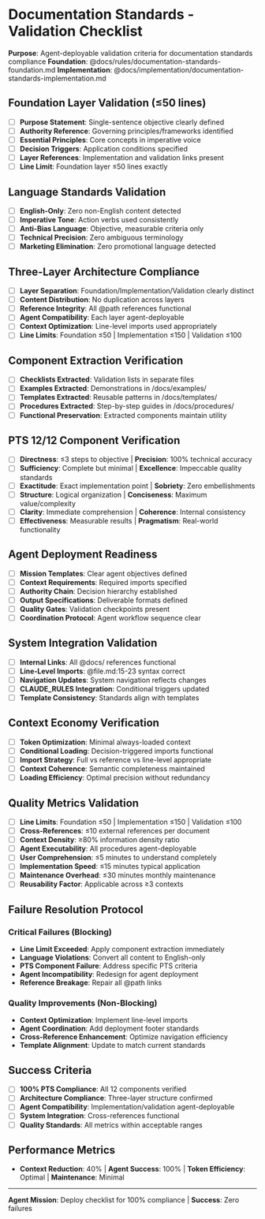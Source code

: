 # Documentation Standards - Validation Checklist

**Purpose**: Agent-deployable validation criteria for documentation standards compliance
**Foundation**: @docs/rules/documentation-standards-foundation.md
**Implementation**: @docs/implementation/documentation-standards-implementation.md

## Foundation Layer Validation (≤50 lines)
- [ ] **Purpose Statement**: Single-sentence objective clearly defined
- [ ] **Authority Reference**: Governing principles/frameworks identified
- [ ] **Essential Principles**: Core concepts in imperative voice
- [ ] **Decision Triggers**: Application conditions specified
- [ ] **Layer References**: Implementation and validation links present
- [ ] **Line Limit**: Foundation layer ≤50 lines exactly

## Language Standards Validation
- [ ] **English-Only**: Zero non-English content detected
- [ ] **Imperative Tone**: Action verbs used consistently
- [ ] **Anti-Bias Language**: Objective, measurable criteria only
- [ ] **Technical Precision**: Zero ambiguous terminology
- [ ] **Marketing Elimination**: Zero promotional language detected

## Three-Layer Architecture Compliance
- [ ] **Layer Separation**: Foundation/Implementation/Validation clearly distinct
- [ ] **Content Distribution**: No duplication across layers
- [ ] **Reference Integrity**: All @path references functional
- [ ] **Agent Compatibility**: Each layer agent-deployable
- [ ] **Context Optimization**: Line-level imports used appropriately
- [ ] **Line Limits**: Foundation ≤50 | Implementation ≤150 | Validation ≤100

## Component Extraction Verification
- [ ] **Checklists Extracted**: Validation lists in separate files
- [ ] **Examples Extracted**: Demonstrations in /docs/examples/
- [ ] **Templates Extracted**: Reusable patterns in /docs/templates/
- [ ] **Procedures Extracted**: Step-by-step guides in /docs/procedures/
- [ ] **Functional Preservation**: Extracted components maintain utility

## PTS 12/12 Component Verification
- [ ] **Directness**: ≤3 steps to objective | **Precision**: 100% technical accuracy
- [ ] **Sufficiency**: Complete but minimal | **Excellence**: Impeccable quality standards
- [ ] **Exactitude**: Exact implementation point | **Sobriety**: Zero embellishments
- [ ] **Structure**: Logical organization | **Conciseness**: Maximum value/complexity
- [ ] **Clarity**: Immediate comprehension | **Coherence**: Internal consistency
- [ ] **Effectiveness**: Measurable results | **Pragmatism**: Real-world functionality

## Agent Deployment Readiness
- [ ] **Mission Templates**: Clear agent objectives defined
- [ ] **Context Requirements**: Required imports specified
- [ ] **Authority Chain**: Decision hierarchy established
- [ ] **Output Specifications**: Deliverable formats defined
- [ ] **Quality Gates**: Validation checkpoints present
- [ ] **Coordination Protocol**: Agent workflow sequence clear

## System Integration Validation
- [ ] **Internal Links**: All @docs/ references functional
- [ ] **Line-Level Imports**: @file.md:15-23 syntax correct
- [ ] **Navigation Updates**: System navigation reflects changes
- [ ] **CLAUDE_RULES Integration**: Conditional triggers updated
- [ ] **Template Consistency**: Standards align with templates

## Context Economy Verification
- [ ] **Token Optimization**: Minimal always-loaded context
- [ ] **Conditional Loading**: Decision-triggered imports functional
- [ ] **Import Strategy**: Full vs reference vs line-level appropriate
- [ ] **Context Coherence**: Semantic completeness maintained
- [ ] **Loading Efficiency**: Optimal precision without redundancy

## Quality Metrics Validation
- [ ] **Line Limits**: Foundation ≤50 | Implementation ≤150 | Validation ≤100
- [ ] **Cross-References**: ≤10 external references per document
- [ ] **Context Density**: ≥80% information density ratio
- [ ] **Agent Executability**: All procedures agent-deployable
- [ ] **User Comprehension**: ≤5 minutes to understand completely
- [ ] **Implementation Speed**: ≤15 minutes typical application
- [ ] **Maintenance Overhead**: ≤30 minutes monthly maintenance
- [ ] **Reusability Factor**: Applicable across ≥3 contexts

## Failure Resolution Protocol
### Critical Failures (Blocking)
- **Line Limit Exceeded**: Apply component extraction immediately
- **Language Violations**: Convert all content to English-only
- **PTS Component Failure**: Address specific PTS criteria
- **Agent Incompatibility**: Redesign for agent deployment
- **Reference Breakage**: Repair all @path links

### Quality Improvements (Non-Blocking)
- **Context Optimization**: Implement line-level imports
- **Agent Coordination**: Add deployment footer standards
- **Cross-Reference Enhancement**: Optimize navigation efficiency
- **Template Alignment**: Update to match current standards

## Success Criteria
- [ ] **100% PTS Compliance**: All 12 components verified
- [ ] **Architecture Compliance**: Three-layer structure confirmed
- [ ] **Agent Compatibility**: Implementation/validation agent-deployable
- [ ] **System Integration**: Cross-references functional
- [ ] **Quality Standards**: All metrics within acceptable ranges

## Performance Metrics
- **Context Reduction**: 40% | **Agent Success**: 100% | **Token Efficiency**: Optimal | **Maintenance**: Minimal
---
**Agent Mission**: Deploy checklist for 100% compliance | **Success**: Zero failures